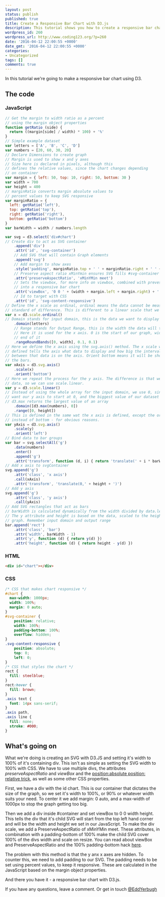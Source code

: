 ```yaml
---
layout: post
status: publish
published: true
title: Create a Responsive Bar Chart with D3.js
description: This tutorial shows you how to create a responsive bar chart using D3.js. The trick is using CSS and SVG attributes to avoid re rendering on resize!
wordpress_id: 260
wordpress_url: http://www.coding123.org/?p=260
date: '2016-04-12 22:00:55 +0000'
date_gmt: '2016-04-12 22:00:55 +0000'
categories:
- Uncategorized
tags: []
comments: true
---
```



In this tutorial we're going to make a responsive bar chart using D3.

## The code

### JavaScript

```js
// Get the margin to width ratio as a percent
// using the margin object properties
function getRatio (side) {
  return ((margin[side] / width) * 100) + '%'
}
// Simple example dataset
var letters = ['A', 'B', 'C', 'D']
var numbers = [20, 60, 30, 20]
// Declare Dimensions to create graph
// Margin is used to show x and y axes
// Size here is declared in pixels, although this
// defines the relative values, since the chart changes depending
// on container
var margin = { left: 50, top: 10, right: 50, bottom: 30 }
var width = 700
var height = 400
// marginRatio converts margin absolute values to
// percent values to keep SVG responsive
var marginRatio = {
  left: getRatio('left'),
  top: getRatio('top'),
  right: getRatio('right'),
  bottom: getRatio('bottom')
}
var barWidth = width / numbers.length

var svg = d3.select('div#chart')
// Create div to act as SVG container
    .append('div')
    .attr('id', 'svg-container')
    // Add SVG that will contain Graph elements
    .append('svg')
    // Add margin to show axes
    .style('padding', marginRatio.top + ' ' + marginRatio.right + ' ' + marginRatio.bottom + ' ' + marginRatio.left)
    // Preserve aspect ratio xMinYmin ensures SVG fills #svg-container
    .attr('preserveAspectRatio', 'xMinYMin meet')
    // Sets the viewbox, for more info on viewbox, combined with preveserveAspectRatio, this is what turns the bar chart
    // into a responsive bar chart
    .attr('viewBox', '0 0 ' + (width + margin.left + margin.right) + ' ' + (height + margin.top + margin.bottom))
    // Id to target with CSS
    .attr('id', 'svg-content-responsive')
// Define the x scale as ordinal, ordinal means the data cannot be meassured by a
// standard of difference. This is different to a linear scale that we will use later
var x = d3.scale.ordinal()
// Domain stands for input domain, this is the data we want to display
    .domain(letters)
    // Range stands for Output Range, this is the width the data will take up
    // Here it is used for the x axis. 0 is the start of our graph, width is the
    // end of it
    .rangeRoundBands([0, width], 0.1, 0.1)
// Here we define the x axis using the svg.axis() method. The x scale we just
// defined tells the axis what data to display and how big the intervals
// between that data is on the axis. Orient bottom means it will be shown below
// the bars.
var xAxis = d3.svg.axis()
    .scale(x)
    .orient('bottom')
// Here we repeat the process for the y axis. The difference is that we have numerical
// data, so we can use scale.linear.
var y = d3.scale.linear()
// Instead of using the whole array for the input domain, we use 0, since we
// want our y axis to start at 0, and the biggest value of our dataset
// d3.max returns the largest value of an array
    .domain([d3.max(numbers), 0])
    .range([0, height])
// This is defined in the same wat the x axis is defined, except the orient is now left
// instead of bottom - for obvious reasons.
var yAxis = d3.svg.axis()
    .scale(y)
    .orient('left')
// Bind data to bar groups
var bar = svg.selectAll('g')
    .data(numbers)
    .enter()
    .append('g')
    .attr('transform', function (d, i) { return 'translate(' + i * barWidth + ', 0)' })
// Add x axis to svgContainer
svg.append('g')
    .attr('class', 'x axis')
    .call(xAxis)
    .attr('transform', 'translate(0,' + height + ')')
// Add y axis
svg.append('g')
    .attr('class', 'y axis')
    .call(yAxis)
// Add SVG rectangles that act as bars
// barWidth is calculated dynamically from the width divided by data.length
// The y attribute and height is based on the data, scaled to the height of
// graph. Remember input domain and output range
bar.append('rect')
    .attr('class', 'bar')
    .attr('width', barWidth - 1)
    .attr('y', function (d) { return y(d) })
    .attr('height', function (d) { return height - y(d) })
```
 
### HTML

```html
<div id="chart"></div>
```

### CSS

```css
/* CSS that makes chart responsive */
#chart {
  max-width: 1000px;
  width: 100%;
  margin: 0 auto;
}
#svg-container {
    position: relative;
    width: 100%;
    padding-bottom: 100%;
    overflow: hidden;
}
.svg-content-responsive {
    position: absolute;
    top: 0;
    left: 0;
}
/* CSS that styles the chart */
rect {
  fill: steelblue;
}
rect:hover {
  fill: brown;
}
.axis text {
  font: 14px sans-serif;
}
.axis path,
.axis line {
  fill: none;
  stroke: #000;
}
```

## What's going on

What we're doing is creating an SVG with D3.JS and setting it's width to 100% of it's containing div. This isn't as simple as setting the SVG width to 100% with CSS. We have to use multiple divs, the attributes *preserveAspectRatio* and *viewBox* and the <a rel="noopener" href="https://css-tricks.com/absolute-positioning-inside-relative-positioning/">position:absolute position: relative trick</a>, as well as some other CSS properties.

First, we have a div with the id chart. This is our container that dictates the size of the graph, so we set it's width to 100%, or 90% or whatever width suits your need. To center it we add margin: 0 auto, and a max-width of 1000px to stop the graph getting too big.

Then we add a div inside #container and set viewBox to 0 0 width height. This tells the div that it's child SVG will start from the top left hand corner and will be the width and height we set in our JavaScript. To make the div scale, we add a PreserveAspectRatio of xMinYMin meet. These attributes, in combination with a padding-bottom of 100% make the child SVG cover 100% of the divs width and scale on resize. You can read about viewBox and PreserveAspectRatio and the 100% padding-bottom hack <a rel="noopener" href="https://css-tricks.com/scale-svg/">here</a>.

The problem with this method is that the y anx x axes are hidden. To counter this, we need to add padding to our SVG. The padding needs to be set using percent values, to keep it responsive. These are calculated in the JavaScript based on the margin object properties.

And there you have it - a responsive bar chart with D3.js.

If you have any questions, leave a comment. Or get in touch <a rel="noopener" href="https://twitter.com/EddYerburgh">@EddYerbugh</a>
